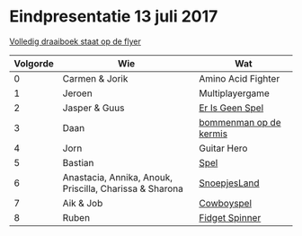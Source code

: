 # Eindpresentatie 13 juli 2017

[Volledig draaiboek staat op de flyer](../../Publiciteit/20170713Eindpresentatie.png)

Volgorde | Wie | Wat
---|---|---
0|Carmen & Jorik|Amino Acid Fighter
1|Jeroen|Multiplayergame
2|Jasper & Guus|[Er Is Geen Spel](https://scratch.mit.edu/projects/167684369/)
3|Daan|[bommenman op de kermis](https://scratch.mid.edu/projects/159529802/)
4|Jorn|Guitar Hero
5|Bastian|[Spel](https://github.com/bastiansverre/eindpresentatie)
6|Anastacia, Annika, Anouk, Priscilla, Charissa & Sharona|[SnoepjesLand](https://github.com/modanung/SnoepjesLand)
7|Aik & Job|[Cowboyspel](https://github.com/suppermannetjejob/Cowboyspel)
8|Ruben|[Fidget Spinner](https://github.com/ruben-bouman/fidget-spinner)
